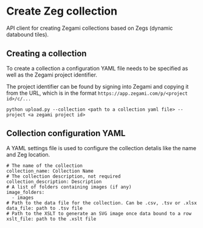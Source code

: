 # Create Zeg collection
API client for creating Zegami collections based on Zegs (dynamic databound tiles).

## Creating a collection
To create a collection a configuration YAML file needs to be specified as well as the Zegami project identifier.

The project identifier can be found by signing into Zegami and copying it from the URL, which is in the format `https://app.zegami.com/p/<project id>/c/...`

```
python upload.py --collection <path to a collection yaml file> --project <a zegami project id>
```

## Collection configuration YAML
A YAML settings file is used to configure the collection detalis like the name and Zeg location.

```
# The name of the collection
collection_name: Collection Name
# The collection description, not required
collection_description: Description
# A list of folders containing images (if any)
image_folders:
  - images
# Path to the data file for the collection. Can be .csv, .tsv or .xlsx
data_file: path to .tsv file
# Path to the XSLT to generate an SVG image once data bound to a row
xslt_file: path to the .xslt file
```